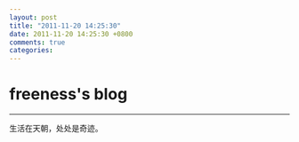 ```yaml
---
layout: post
title: "2011-11-20 14:25:30"
date: 2011-11-20 14:25:30 +0800
comments: true
categories: 
---
```


# freeness's blog

----------

>
生活在天朝，处处是奇迹。